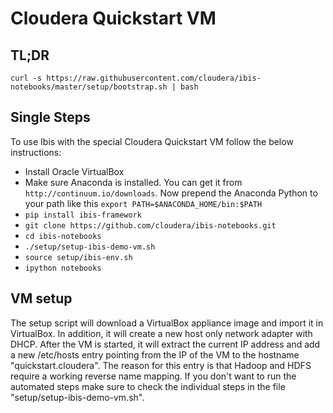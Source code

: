 # Cloudera Quickstart VM

## TL;DR

    curl -s https://raw.githubusercontent.com/cloudera/ibis-notebooks/master/setup/bootstrap.sh | bash

## Single Steps

To use Ibis with the special Cloudera Quickstart VM follow the below
instructions:

  * Install Oracle VirtualBox
  * Make sure Anaconda is installed. You can get it from
    `http://continuum.io/downloads`. Now prepend the Anaconda Python
    to your path like this `export PATH=$ANACONDA_HOME/bin:$PATH`
  * `pip install ibis-framework`
  * `git clone https://github.com/cloudera/ibis-notebooks.git`
  * `cd ibis-notebooks`
  * `./setup/setup-ibis-demo-vm.sh`
  * `source setup/ibis-env.sh`
  * `ipython notebooks`

## VM setup

The setup script will download a VirtualBox appliance image and import it in
VirtualBox. In addition, it will create a new host only network adapter with
DHCP. After the VM is started, it will extract the current IP address and
add a new /etc/hosts entry pointing from the IP of the VM to the hostname
"quickstart.cloudera". The reason for this entry is that Hadoop and HDFS
require a working reverse name mapping. If you don't want to run the automated
steps make sure to check the individual steps in the file
"setup/setup-ibis-demo-vm.sh".
